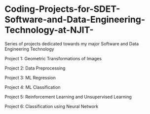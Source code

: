 # Coding-Projects-for-SDET-Software-and-Data-Engineering-Technology-at-NJIT-
Series of projects dedicated towards my major Software and Data Engineering Technology

Project 1: Geometric Transformations of Images

Project 2: Data Preprocessing

Project 3: ML Regression

Project 4: ML Classification

Project 5: Reinforcement Learning and Unsupervised Learning

Project 6: Classification using Neural Network

